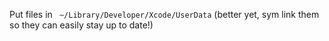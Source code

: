Put files in ` ~/Library/Developer/Xcode/UserData` (better yet, sym link them so they can easily stay up to date!)
